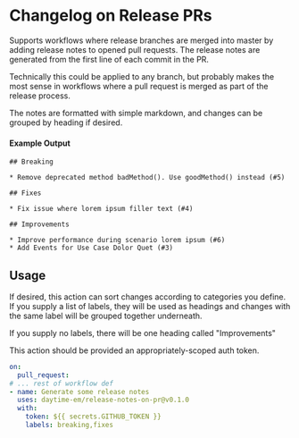# Changelog on Release PRs
Supports workflows where release branches are merged into master by adding
release notes to opened pull requests. The release notes are generated from the first line of each commit in the PR.

Technically this could be applied to any branch, but probably makes the most sense in workflows where a pull request is merged as part of the release process.

The notes are formatted with simple markdown, and changes can be grouped by heading if desired.

#### Example Output
```
## Breaking

* Remove deprecated method badMethod(). Use goodMethod() instead (#5)

## Fixes

* Fix issue where lorem ipsum filler text (#4)

## Improvements

* Improve performance during scenario lorem ipsum (#6)
* Add Events for Use Case Dolor Quet (#3)
```

## Usage

If desired, this action can sort changes according to categories you define. If you supply a list of labels, they will be used as headings and changes with the same label will be grouped together underneath.

If you supply no labels, there will be one heading called "Improvements"

This action should be provided an appropriately-scoped auth token.

```yaml
on: 
  pull_request:
# ... rest of workflow def 
- name: Generate some release notes
  uses: daytime-em/release-notes-on-pr@v0.1.0
  with:
    token: ${{ secrets.GITHUB_TOKEN }}
    labels: breaking,fixes
```
